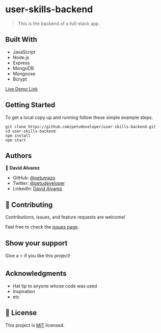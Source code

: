 # user-skills-backend

> This is the backend of a full-stack app.

## Built With

- JavaScript
- Node.js
- Express
- MongoDB
- Mongoose
- Bcrypt

[Live Demo Link](https://livedemo.com)


## Getting Started

To get a local copy up and running follow these simple example steps.

```
git clone https://github.com/petudeveloper/user-skills-backend.git
cd user-skills-backend
npm install
npm start
```

## Authors

👤 **David Alvarez**

- GitHub: [@petumazo](https://github.com/petudeveloper)
- Twitter: [@petudeveloper](https://twitter.com/petudeveloper)
- LinkedIn: [David Alvarez](https://www.linkedin.com/in/davidalvarezmazzo/)

## 🤝 Contributing

Contributions, issues, and feature requests are welcome!

Feel free to check the [issues page](../../issues/).

## Show your support

Give a ⭐️ if you like this project!

## Acknowledgments

- Hat tip to anyone whose code was used
- Inspiration
- etc

## 📝 License

This project is [MIT](./MIT.md) licensed.
